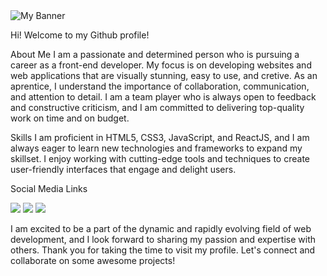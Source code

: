 <img src='https://user-images.githubusercontent.com/120671402/219975599-2e2b6a6b-b6ec-4df5-a18f-714ca4069c93.png' alt='My Banner'/>

Hi! Welcome to my Github profile!

About Me
I am a passionate and determined person who is pursuing a career as a front-end developer. My focus is on developing websites and web applications that are visually stunning, easy to use, and cretive.
As an aprentice, I understand the importance of collaboration, communication, and attention to detail. I am a team player who is always open to feedback and constructive criticism, and I am committed to delivering top-quality work on time and on budget.

Skills
I am proficient in HTML5, CSS3, JavaScript, and ReactJS, and I am always eager to learn new technologies and frameworks to expand my skillset. I enjoy working with cutting-edge tools and techniques to create user-friendly interfaces that engage and delight users.

Social Media Links

<img src='https://img.shields.io/badge/Instagram-E4405F?style=for-the-badge&logo=instagram&logoColor=white'/>
<img src='https://img.shields.io/badge/Twitter-1DA1F2?style=for-the-badge&logo=twitter&logoColor=white'/>
<img text-align='center' src='https://img.shields.io/badge/Facebook-1877F2?style=for-the-badge&logo=facebook&logoColor=white'/>

I am excited to be a part of the dynamic and rapidly evolving field of web development, and I look forward to sharing my passion and expertise with others. Thank you for taking the time to visit my profile. Let's connect and collaborate on some awesome projects!

